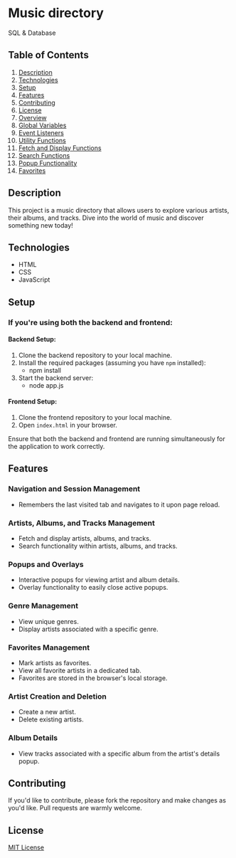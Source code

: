 # Music directory
 SQL & Database

## Table of Contents
1. [Description](#description)
2. [Technologies](#technologies)
3. [Setup](#setup)
4. [Features](#features)
5. [Contributing](#contributing)
6. [License](#license)
7. [Overview](#overview)
8. [Global Variables](#global-variables)
9. [Event Listeners](#event-listeners)
10. [Utility Functions](#utility-functions)
11. [Fetch and Display Functions](#fetch-and-display-functions)
12. [Search Functions](#search-functions)
13. [Popup Functionality](#popup-functionality)
14. [Favorites](#favorites)

## Description
This project is a music directory that allows users to explore various artists, their albums, and tracks. Dive into the world of music and discover something new today!

## Technologies
- HTML
- CSS
- JavaScript

## Setup

### If you're using both the backend and frontend:

#### Backend Setup:
1. Clone the backend repository to your local machine.
2. Install the required packages (assuming you have `npm` installed):
   - npm install
4. Start the backend server:
   - node app.js

#### Frontend Setup:
1. Clone the frontend repository to your local machine.
2. Open `index.html` in your browser.

Ensure that both the backend and frontend are running simultaneously for the application to work correctly.


## Features
### Navigation and Session Management
- Remembers the last visited tab and navigates to it upon page reload.

### Artists, Albums, and Tracks Management
- Fetch and display artists, albums, and tracks.
- Search functionality within artists, albums, and tracks.

### Popups and Overlays
- Interactive popups for viewing artist and album details.
- Overlay functionality to easily close active popups.

### Genre Management
- View unique genres.
- Display artists associated with a specific genre.

### Favorites Management
- Mark artists as favorites.
- View all favorite artists in a dedicated tab.
- Favorites are stored in the browser's local storage.

### Artist Creation and Deletion
- Create a new artist.
- Delete existing artists.

### Album Details
- View tracks associated with a specific album from the artist's details popup.

## Contributing
If you'd like to contribute, please fork the repository and make changes as you'd like. Pull requests are warmly welcome.

## License
[MIT License](LICENSE)
